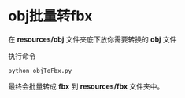 # obj批量转fbx
在 **resources/obj** 文件夹底下放你需要转换的 **obj** 文件

执行命令
```
python objToFbx.py
```

最终会批量转成 **fbx** 到 **resources/fbx** 文件夹中。